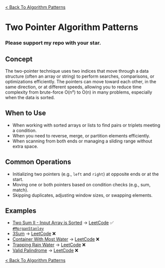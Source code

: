 [< Back To Algorithm Patterns](../../)

# Two Pointer Algorithm Patterns
### Please support my repo with your star.

## Concept
The two-pointer technique uses two indices that move through a data structure (often an array or string) to perform searches, comparisons, or optimizations efficiently. The pointers can move toward each other, in the same direction, or at different speeds, allowing you to reduce time complexity from brute-force O(n²) to O(n) in many problems, especially when the data is sorted.

## When to Use
- When working with sorted arrays or lists to find pairs or triplets meeting a condition.
- When you need to reverse, merge, or partition elements efficiently.
- When scanning from both ends or managing a sliding range without extra space.

## Common Operations
- Initializing two pointers (e.g., `left` and `right`) at opposite ends or at the start.
- Moving one or both pointers based on condition checks (e.g., sum, match).
- Skipping duplicates, adjusting window sizes, or swapping elements.

## Examples
- [Two Sum II - Input Array is Sorted]() → [LeetCode](https://leetcode.com/problems/two-sum-ii-input-array-is-sorted/) ✅
  <br>
  [`#MorganStanley`](https://morganstanley.com)
- [3Sum]() → [LeetCode](https://leetcode.com/problems/3sum/) ❌
- [Container With Most Water]() → [LeetCode](https://leetcode.com/problems/container-with-most-water/) ❌
- [Trapping Rain Water]() → [LeetCode](https://leetcode.com/problems/trapping-rain-water/) ❌
- [Valid Palindrome]() → [LeetCode](https://leetcode.com/problems/valid-palindrome/) ❌

[< Back To Algorithm Patterns](../../)

